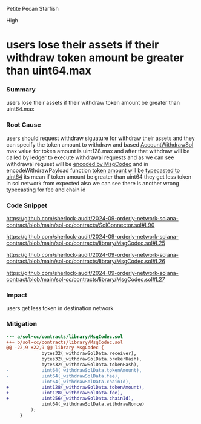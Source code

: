 Petite Pecan Starfish

High

# users lose their assets if their withdraw token amount be greater than uint64.max

### Summary

users lose their assets if their withdraw token amount be greater than uint64.max

### Root Cause

users should request withdraw siguature for withdraw their assets and they can specify the token amount to withdraw and based [AccountWithdrawSol](https://github.com/sherlock-audit/2024-09-orderly-network-solana-contract/blob/main/sol-cc/contracts/interface/ILedger.sol#L23) max value for token amount is uint128.max and after that withdraw will be called by ledger to execute withdrawal requests and as we can see withdrawal request will be [encoded by MsgCodec](https://github.com/sherlock-audit/2024-09-orderly-network-solana-contract/blob/main/sol-cc/contracts/SolConnector.sol#L90) and in encodeWithdrawPayload function [token amount will be typecasted to uint64](https://github.com/sherlock-audit/2024-09-orderly-network-solana-contract/blob/main/sol-cc/contracts/library/MsgCodec.sol#L25) its mean if token amount be greater than uint64 they get less token in sol network from expected also we can see there is another wrong typecasting for fee and chain id

### Code Snippet

https://github.com/sherlock-audit/2024-09-orderly-network-solana-contract/blob/main/sol-cc/contracts/SolConnector.sol#L90

https://github.com/sherlock-audit/2024-09-orderly-network-solana-contract/blob/main/sol-cc/contracts/library/MsgCodec.sol#L25

https://github.com/sherlock-audit/2024-09-orderly-network-solana-contract/blob/main/sol-cc/contracts/library/MsgCodec.sol#L26

https://github.com/sherlock-audit/2024-09-orderly-network-solana-contract/blob/main/sol-cc/contracts/library/MsgCodec.sol#L27



### Impact

users get less token in destination network

### Mitigation

```diff
--- a/sol-cc/contracts/library/MsgCodec.sol
+++ b/sol-cc/contracts/library/MsgCodec.sol
@@ -22,9 +22,9 @@ library MsgCodec {
             bytes32(_withdrawSolData.receiver),
             bytes32(_withdrawSolData.brokerHash),
             bytes32(_withdrawSolData.tokenHash),
-            uint64(_withdrawSolData.tokenAmount),
-            uint64(_withdrawSolData.fee),
-            uint64(_withdrawSolData.chainId),
+            uint128(_withdrawSolData.tokenAmount),
+            uint128(_withdrawSolData.fee),
+            uint256(_withdrawSolData.chainId),
             uint64(_withdrawSolData.withdrawNonce)
         );
     }
```


